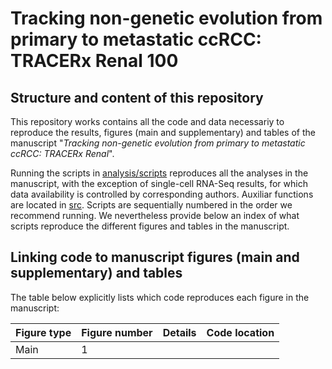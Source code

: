 # Tracking non-genetic evolution from primary to metastatic ccRCC: TRACERx Renal 100

## Structure and content of this repository

This repository works contains all the code and data necessariy to reproduce the results, figures (main and supplementary) and tables of the manuscript "*Tracking non-genetic evolution from primary to metastatic ccRCC: TRACERx Renal*".

Running the scripts in [analysis/scripts](https://github.com/sanroman-24/tx100_rna_2024/tree/main/analysis/scripts) reproduces all the analyses in the manuscript, with the exception of single-cell RNA-Seq results, for which data availability is controlled by corresponding authors. Auxiliar functions are located in [src](https://github.com/sanroman-24/tx100_rna_2024/tree/main/src). Scripts are sequentially numbered in the order we recommend running. We nevertheless provide below an index of what scripts reproduce the different figures and tables in the manuscript.

## Linking code to manuscript figures (main and supplementary) and tables

The table below explicitly lists which code reproduces each figure in the manuscript:

| Figure type   | Figure number  | Details        | Code location |
| ------------- | -------------- | -------------- | ------------- |
| Main          | 1              |                |               |

